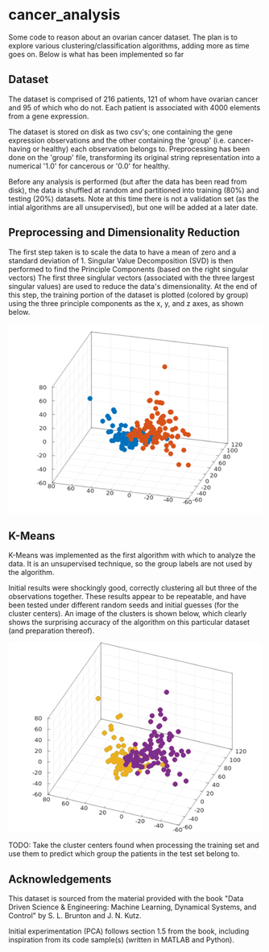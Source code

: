 # cancer_analysis

Some code to reason about an ovarian cancer dataset.
The plan is to explore various clustering/classification algorithms, adding more as time goes on.
Below is what has been implemented so far

## Dataset
The dataset is comprised of 216 patients, 121 of whom have ovarian cancer and 95 of which who do not.
Each patient is associated with 4000 elements from a gene expression.

The dataset is stored on disk as two csv's; one containing the gene expression observations and the other containing the 'group' (i.e. cancer-having or healthy) each observation belongs to.
Preprocessing has been done on the 'group' file, transforming its original string representation into a numerical '1.0' for cancerous or '0.0' for healthy.

Before any analysis is performed (but after the data has been read from disk), the data is shuffled at random and partitioned into training (80%) and testing (20%) datasets.
Note at this time there is not a validation set (as the intial algorithms are all unsupervised), but one will be added at a later date.

## Preprocessing and Dimensionality Reduction
The first step taken is to scale the data to have a mean of zero and a standard deviation of 1.
Singular Value Decomposition (SVD) is then performed to find the Principle Components (based on the right singular vectors)
The first three singlular vectors (associated with the three largest singular values) are used to reduce the data's dimensionality.
At the end of this step, the training portion of the dataset is plotted (colored by group) using the three principle components as the x, y, and z axes, as shown below.

![somebody got their filepath wrong](images/pca.png)

## K-Means
K-Means was implemented as the first algorithm with which to analyze the data.
It is an unsupervised technique, so the group labels are not used by the algorithm.

Initial results were shockingly good, correctly clustering all but three of the observations together.
These results appear to be repeatable, and have been tested under different random seeds and initial guesses (for the cluster centers).
An image of the clusters is shown below, which clearly shows the surprising accuracy of the algorithm on this particular dataset (and preparation thereof).

![somebody got their filepath wrong](images/k-means.png)

TODO: Take the cluster centers found when processing the training set and use them to predict which group the patients in the test set belong to.

## Acknowledgements
This dataset is sourced from the material provided with the book "Data Driven Science & Engineering: Machine Learning, Dynamical Systems, and Control" by S. L. Brunton and J. N. Kutz.

Initial experimentation (PCA) follows section 1.5 from the book, including inspiration from its code sample(s) (written in MATLAB and Python).
